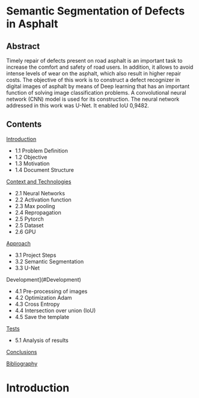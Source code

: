 # Semantic Segmentation of Defects in Asphalt

## Abstract

Timely repair of defects present on road asphalt is an important task to increase the comfort and safety of road users. In addition, it allows to avoid intense levels of wear on the asphalt, which also result in higher repair costs. The objective of this work is to construct a defect recognizer in digital images of asphalt by means of Deep learning that has an important function of solving image classification problems.  A convolutional neural network (CNN) model is used for its construction. The neural network addressed in this work was U-Net. It enabled IoU 0,9482.

## Contents

[Introduction](#Introduction) 
- 1.1 Problem Definition 
- 1.2 Objective 
- 1.3 Motivation 
- 1.4 Document Structure 

[Context and Technologies](#ContextandTechnologies) 
- 2.1 Neural Networks 
- 2.2 Activation function 
- 2.3 Max pooling 
- 2.4 Repropagation 
- 2.5 Pytorch 
- 2.5 Dataset 
- 2.6 GPU 

[Approach](#Approach) 
- 3.1 Project Steps 
- 3.2 Semantic Segmentation 
- 3.3 U-Net 

Development](#Development) 
- 4.1 Pre-processing of images 
- 4.2 Optimization Adam 
- 4.3 Cross Entropy 
- 4.4 Intersection over union (IoU) 
- 4.5 Save the template 

[Tests](#Tests) 
- 5.1 Analysis of results 

[Conclusions](#Conclusions) 

[Bibliography](#Bibliography)


# Introduction
